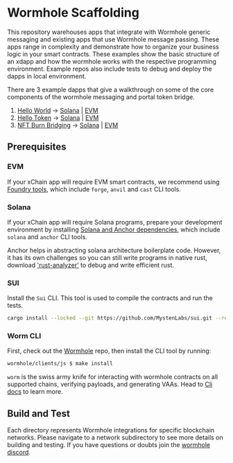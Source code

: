 # Wormhole Scaffolding

This repository warehouses apps that integrate with Wormhole generic messaging and existing apps that use Wormhole message passing. These apps range in complexity and demonstrate how to organize your business logic in your smart contracts. These examples show the basic structure of an xdapp and how the wormhole works with the respective programming environment.
Example repos also include tests to debug and deploy the dapps in local environment. 

There are 3 example dapps that give a walkthrough on some of the core components of the wormhole messaging and portal token bridge. 
1. [Hello World](https://github.com/wormhole-foundation/wormhole-scaffolding/blob/main/docs/01_hello_world.md) -> [Solana](https://github.com/wormhole-foundation/wormhole-scaffolding/tree/main/solana/programs/01_hello_world) | [EVM](https://github.com/wormhole-foundation/wormhole-scaffolding/tree/main/evm/src/01_hello_world)
2. [Hello Token](https://github.com/wormhole-foundation/wormhole-scaffolding/blob/main/docs/02_hello_token.md) -> [Solana](https://github.com/wormhole-foundation/wormhole-scaffolding/tree/main/solana/programs/02_hello_token) | [EVM](https://github.com/wormhole-foundation/wormhole-scaffolding/tree/main/evm/src/02_hello_token)
3. [NFT Burn Bridging](https://github.com/wormhole-foundation/wormhole-scaffolding/blob/main/docs/03_nft_burn_bridging.md) -> [Solana](https://github.com/wormhole-foundation/wormhole-scaffolding/tree/main/solana/programs/03_nft_burn_bridging) | [EVM](https://github.com/wormhole-foundation/wormhole-scaffolding/tree/main/evm/src/03_nft_burn_bridging)

## Prerequisites

### EVM

If your xChain app will require EVM smart contracts, we recommend using [Foundry tools](https://book.getfoundry.sh/getting-started/installation), which include `forge`, `anvil` and `cast` CLI tools.

### Solana

If your xChain app will require Solana programs, prepare your development environment by installing [Solana and Anchor dependencies](https://book.anchor-lang.com/getting_started/installation.html), which include `solana` and `anchor` CLI tools.

Anchor helps in abstracting solana architecture boilerplate code. However, it has its own challenges so you can still write programs in native rust, download ['rust-analyzer'](https://rust-analyzer.github.io/) to debug and write efficient rust.

### SUI

Install the `Sui` CLI. This tool is used to compile the contracts and run the tests.

```sh
cargo install --locked --git https://github.com/MystenLabs/sui.git --rev 09b2081498366df936abae26eea4b2d5cafb2788 sui sui-faucet
```

### Worm CLI

First, check out the [Wormhole](https://github.com/wormhole-foundation/wormhole) repo, then install the CLI tool by running:

```sh
wormhole/clients/js $ make install
```

`worm` is the swiss army knife for interacting with wormhole contracts on all
supported chains, verifying payloads, and generating VAAs. 
Head to [Cli docs](https://docs.wormhole.com/wormhole/reference/cli-docs) to learn more. 

## Build and Test

Each directory represents Wormhole integrations for specific blockchain networks. Please navigate
to a network subdirectory to see more details on building and testing.
If you have questions or doubts join the [wormhole discord](https://discord.gg/8dRSUqAW). 
